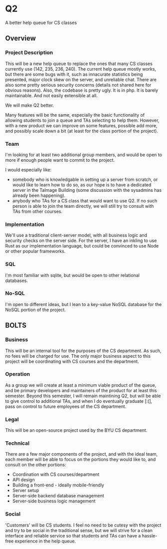 # Q2
A better help queue for CS classes

## Overview

### Project Description
This will be a new help queue to replace the ones that many CS classes currently use (142, 235, 236, 240).
The current help queue mostly works, but there are some bugs with it, such as innacurate statistics being presented, major clock skew on the server, and unreliable chat. There are also some pretty serious security concerns (details not shared here for obvious reasons).
Also, the codebase is pretty ugly. It is in php. It is barely maintainable. And not easily extensible at all.

We will make Q2 better.

Many features will be the same, especially the basic functionality of allowing students to join a queue and TAs selecting to help them. However, with a new product we can improve on some features, possible add more, and possibly scale down a bit (at least for the class portion of the project).

### Team
I'm looking for at least two additional group members, and would be open to more if enough people want to commit to the project.

I would especially like:
- somebody who is knowledgable in setting up a server from scratch, or would like to learn how to do so, as our hope is to have a dedicated server in the Talmage Building (some discussion with the sysadmins has already been happening).
- anybody who TAs for a CS class that would want to use Q2. If no such person is able to join the team directly, we will still try to consult with TAs from other courses.

### Implementation
We'll use a traditional client-server model, with all business logic and security checks on the server side. For the server, I have an inkling to use Rust as our implementation language, but could be convinced to use Node or other popular frameworks.

### SQL
I'm most familiar with sqlite, but would be open to other relational databases.

### No-SQL
I'm open to different ideas, but I lean to a key-value NoSQL database for the NoSQL portion of the project.

## BOLTS

### Business
This will be an internal tool for the purposes of the CS department. As such, no fees will be charged for use. The only major business aspect to this project will be coordinating with CS courses and the department.

### Operation
As a group we will create at least a minimum viable product of the queue, and be primary developers and maintainers of the product for at least this semester. Beyond this semester, I will remain maintining Q2, but will be able to give control to additional TAs, and when I do eventually graduate \[:(], pass on control to future employees of the CS department.

### Legal
This will be an open-source project used by the BYU CS department.

### Technical
There are a few major components of the project, and with the ideal team, each member will be able to focus on the portions they would like to, and consult on the other portions:
- Coordination with CS courses/department
- API design
- Building a front-end - ideally mobile-friendly
- Server setup
- Server-side backend database management
- Server-side business logic management

### Social
'Customers' will be CS students. I feel no need to be cutesy with the project and try to be social in the traditional sense, but we will strive for a clean interface and reliable service so that students and TAs can have a hassle-free experience in the help queue.

